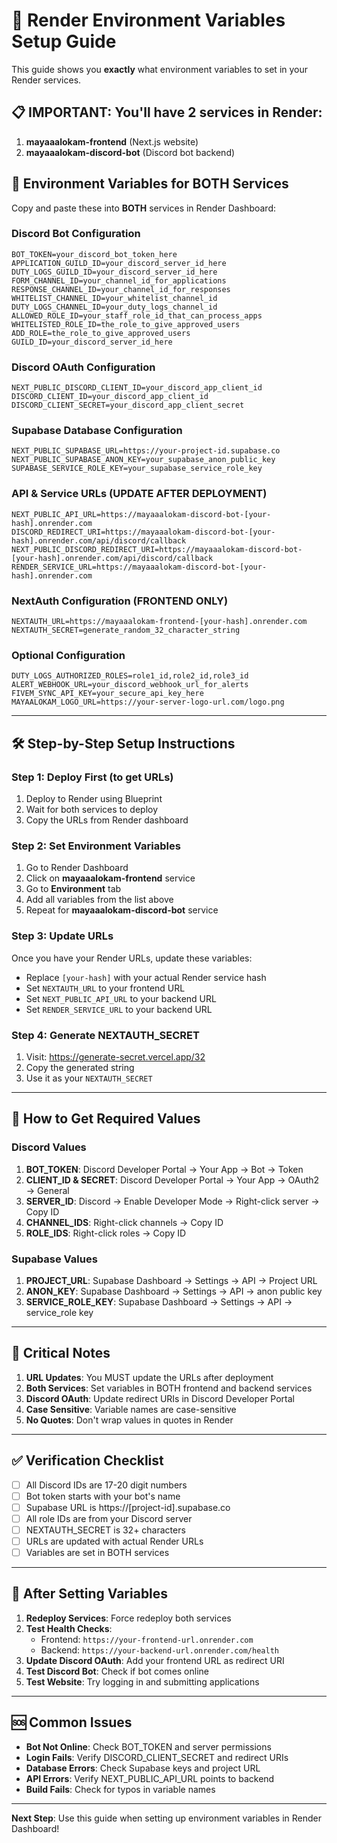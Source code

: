 # 🔧 Render Environment Variables Setup Guide

This guide shows you **exactly** what environment variables to set in your Render services.

## 📋 **IMPORTANT:** You'll have 2 services in Render:
1. **mayaaalokam-frontend** (Next.js website)
2. **mayaaalokam-discord-bot** (Discord bot backend)

## 🔑 **Environment Variables for BOTH Services**

Copy and paste these into **BOTH** services in Render Dashboard:

### Discord Bot Configuration
```
BOT_TOKEN=your_discord_bot_token_here
APPLICATION_GUILD_ID=your_discord_server_id_here
DUTY_LOGS_GUILD_ID=your_discord_server_id_here
FORM_CHANNEL_ID=your_channel_id_for_applications
RESPONSE_CHANNEL_ID=your_channel_id_for_responses
WHITELIST_CHANNEL_ID=your_whitelist_channel_id
DUTY_LOGS_CHANNEL_ID=your_duty_logs_channel_id
ALLOWED_ROLE_ID=your_staff_role_id_that_can_process_apps
WHITELISTED_ROLE_ID=the_role_to_give_approved_users
ADD_ROLE=the_role_to_give_approved_users
GUILD_ID=your_discord_server_id_here
```

### Discord OAuth Configuration
```
NEXT_PUBLIC_DISCORD_CLIENT_ID=your_discord_app_client_id
DISCORD_CLIENT_ID=your_discord_app_client_id
DISCORD_CLIENT_SECRET=your_discord_app_client_secret
```

### Supabase Database Configuration
```
NEXT_PUBLIC_SUPABASE_URL=https://your-project-id.supabase.co
NEXT_PUBLIC_SUPABASE_ANON_KEY=your_supabase_anon_public_key
SUPABASE_SERVICE_ROLE_KEY=your_supabase_service_role_key
```

### API & Service URLs (UPDATE AFTER DEPLOYMENT)
```
NEXT_PUBLIC_API_URL=https://mayaaalokam-discord-bot-[your-hash].onrender.com
DISCORD_REDIRECT_URI=https://mayaaalokam-discord-bot-[your-hash].onrender.com/api/discord/callback
NEXT_PUBLIC_DISCORD_REDIRECT_URI=https://mayaaalokam-discord-bot-[your-hash].onrender.com/api/discord/callback
RENDER_SERVICE_URL=https://mayaaalokam-discord-bot-[your-hash].onrender.com
```

### NextAuth Configuration (FRONTEND ONLY)
```
NEXTAUTH_URL=https://mayaaalokam-frontend-[your-hash].onrender.com
NEXTAUTH_SECRET=generate_random_32_character_string
```

### Optional Configuration
```
DUTY_LOGS_AUTHORIZED_ROLES=role1_id,role2_id,role3_id
ALERT_WEBHOOK_URL=your_discord_webhook_url_for_alerts
FIVEM_SYNC_API_KEY=your_secure_api_key_here
MAYAALOKAM_LOGO_URL=https://your-server-logo-url.com/logo.png
```

---

## 🛠️ **Step-by-Step Setup Instructions**

### Step 1: Deploy First (to get URLs)
1. Deploy to Render using Blueprint
2. Wait for both services to deploy
3. Copy the URLs from Render dashboard

### Step 2: Set Environment Variables
1. Go to Render Dashboard
2. Click on **mayaaalokam-frontend** service
3. Go to **Environment** tab
4. Add all variables from the list above
5. Repeat for **mayaaalokam-discord-bot** service

### Step 3: Update URLs
Once you have your Render URLs, update these variables:
- Replace `[your-hash]` with your actual Render service hash
- Set `NEXTAUTH_URL` to your frontend URL
- Set `NEXT_PUBLIC_API_URL` to your backend URL
- Set `RENDER_SERVICE_URL` to your backend URL

### Step 4: Generate NEXTAUTH_SECRET
1. Visit: https://generate-secret.vercel.app/32
2. Copy the generated string
3. Use it as your `NEXTAUTH_SECRET`

---

## 📝 **How to Get Required Values**

### Discord Values
1. **BOT_TOKEN**: Discord Developer Portal → Your App → Bot → Token
2. **CLIENT_ID & SECRET**: Discord Developer Portal → Your App → OAuth2 → General
3. **SERVER_ID**: Discord → Enable Developer Mode → Right-click server → Copy ID
4. **CHANNEL_IDS**: Right-click channels → Copy ID
5. **ROLE_IDS**: Right-click roles → Copy ID

### Supabase Values
1. **PROJECT_URL**: Supabase Dashboard → Settings → API → Project URL
2. **ANON_KEY**: Supabase Dashboard → Settings → API → anon public key
3. **SERVICE_ROLE_KEY**: Supabase Dashboard → Settings → API → service_role key

---

## 🚨 **Critical Notes**

1. **URL Updates**: You MUST update the URLs after deployment
2. **Both Services**: Set variables in BOTH frontend and backend services
3. **Discord OAuth**: Update redirect URIs in Discord Developer Portal
4. **Case Sensitive**: Variable names are case-sensitive
5. **No Quotes**: Don't wrap values in quotes in Render

---

## ✅ **Verification Checklist**

- [ ] All Discord IDs are 17-20 digit numbers
- [ ] Bot token starts with your bot's name
- [ ] Supabase URL is https://[project-id].supabase.co
- [ ] All role IDs are from your Discord server
- [ ] NEXTAUTH_SECRET is 32+ characters
- [ ] URLs are updated with actual Render URLs
- [ ] Variables are set in BOTH services

---

## 🔄 **After Setting Variables**

1. **Redeploy Services**: Force redeploy both services
2. **Test Health Checks**:
   - Frontend: `https://your-frontend-url.onrender.com`
   - Backend: `https://your-backend-url.onrender.com/health`
3. **Update Discord OAuth**: Add your frontend URL as redirect URI
4. **Test Discord Bot**: Check if bot comes online
5. **Test Website**: Try logging in and submitting applications

---

## 🆘 **Common Issues**

- **Bot Not Online**: Check BOT_TOKEN and server permissions
- **Login Fails**: Verify DISCORD_CLIENT_SECRET and redirect URIs
- **Database Errors**: Check Supabase keys and project URL
- **API Errors**: Verify NEXT_PUBLIC_API_URL points to backend
- **Build Fails**: Check for typos in variable names

---

**Next Step**: Use this guide when setting up environment variables in Render Dashboard! 